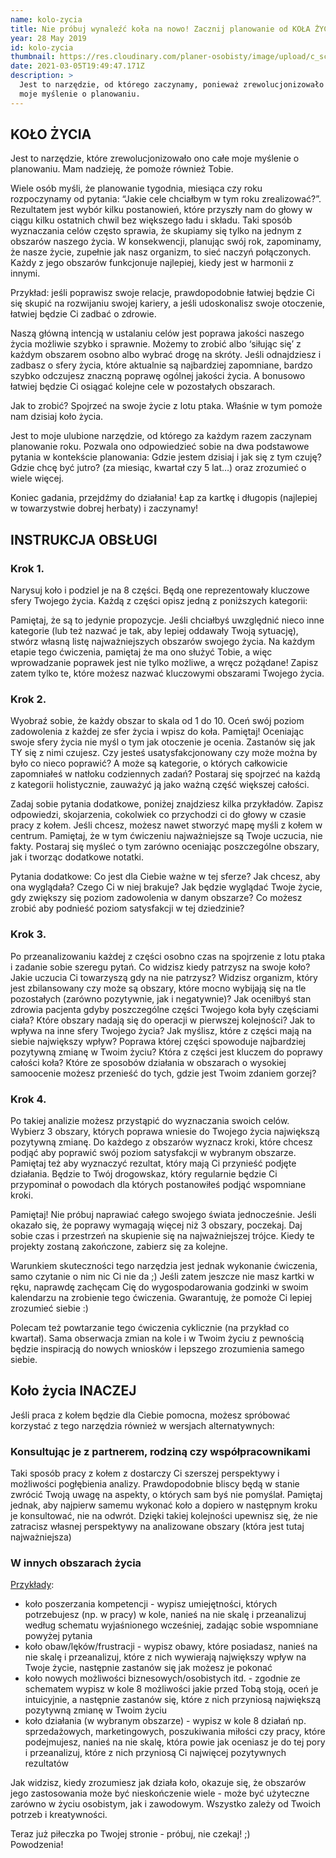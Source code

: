 ```yaml
---
name: kolo-zycia
title: Nie próbuj wynaleźć koła na nowo! Zacznij planowanie od KOŁA ŻYCIA
year: 28 May 2019
id: kolo-zycia
thumbnail: https://res.cloudinary.com/planer-osobisty/image/upload/c_scale,f_auto,q_auto,w_1400/v1619425142/Grafika_do_tekst%C3%B3w_na_bloga_8_qn05ma.png
date: 2021-03-05T19:49:47.171Z
description: >
  Jest to narzędzie, od którego zaczynamy, ponieważ zrewolucjonizowało ono całe
  moje myślenie o planowaniu.
---
```

## KOŁO ŻYCIA

Jest to narzędzie, które zrewolucjonizowało ono całe moje myślenie o planowaniu. Mam nadzieję, że pomoże również Tobie. 

Wiele osób myśli, że planowanie tygodnia, miesiąca czy roku rozpoczynamy od pytania: “Jakie cele chciałbym w tym roku zrealizować?”. Rezultatem jest wybór kilku postanowień, które przyszły nam do głowy w ciągu kilku ostatnich chwil bez większego ładu i składu. Taki sposób wyznaczania celów często sprawia, że skupiamy się tylko na jednym z obszarów naszego życia. W konsekwencji, planując swój rok, zapominamy, że nasze życie, zupełnie jak nasz organizm, to sieć naczyń połączonych. Każdy z jego obszarów funkcjonuje najlepiej, kiedy jest w harmonii z innymi. 

Przykład: jeśli poprawisz swoje relacje, prawdopodobnie łatwiej będzie Ci się skupić na rozwijaniu swojej kariery, a jeśli udoskonalisz swoje otoczenie, łatwiej będzie Ci zadbać o zdrowie. 

Naszą główną intencją w ustalaniu celów jest poprawa jakości naszego życia możliwie szybko i sprawnie. Możemy to zrobić albo ‘siłując się’ z każdym obszarem osobno albo wybrać drogę na skróty. Jeśli odnajdziesz i zadbasz o sfery życia, które aktualnie są najbardziej zapomniane, bardzo szybko odczujesz znaczną poprawę ogólnej jakości życia. A bonusowo łatwiej będzie Ci osiągać kolejne cele w pozostałych obszarach. 

Jak to zrobić? Spojrzeć na swoje życie z lotu ptaka. Właśnie w tym pomoże nam dzisiaj koło życia.

Jest to moje ulubione narzędzie, od którego za każdym razem zaczynam planowanie roku. Pozwala ono odpowiedzieć sobie na dwa podstawowe pytania w kontekście planowania:
Gdzie jestem dzisiaj i jak się z tym czuję?
Gdzie chcę być jutro? (za miesiąc, kwartał czy 5 lat…)
oraz zrozumieć o wiele więcej. 

Koniec gadania, przejdźmy do działania!
Łap za kartkę i długopis (najlepiej w towarzystwie dobrej herbaty) i zaczynamy!

## INSTRUKCJA OBSŁUGI

### Krok 1. 
Narysuj koło i podziel je na 8 części. Będą one reprezentowały kluczowe sfery Twojego życia. Każdą z części opisz jedną z poniższych kategorii:



Pamiętaj, że są to jedynie propozycje. Jeśli chciałbyś uwzględnić nieco inne kategorie (lub też nazwać je tak, aby lepiej oddawały Twoją sytuację), stwórz własną listę najważniejszych obszarów swojego życia. Na każdym etapie tego ćwiczenia, pamiętaj że ma ono służyć Tobie, a więc wprowadzanie poprawek jest nie tylko możliwe, a wręcz pożądane! Zapisz zatem tylko te, które możesz nazwać kluczowymi obszarami Twojego życia.


### Krok 2. 
Wyobraź sobie, że każdy obszar to skala od 1 do 10. Oceń swój poziom zadowolenia z każdej ze sfer życia i wpisz do koła. 
Pamiętaj! Oceniając swoje sfery życia nie myśl o tym jak otoczenie je ocenia. Zastanów się jak TY się z nimi czujesz. Czy jesteś usatysfakcjonowany czy może można by było co nieco poprawić? A może są kategorie, o których całkowicie zapomniałeś w natłoku codziennych zadań? 
Postaraj się spojrzeć na każdą z kategorii holistycznie, zauważyć ją jako ważną część większej całości. 

Zadaj sobie pytania dodatkowe, poniżej znajdziesz kilka przykładów. Zapisz odpowiedzi, skojarzenia, cokolwiek co przychodzi ci do głowy w czasie pracy z kołem. Jeśli chcesz, możesz nawet stworzyć mapę myśli z kołem w centrum. Pamiętaj, że w tym ćwiczeniu najważniejsze są Twoje uczucia, nie fakty. Postaraj się myśleć o tym zarówno oceniając poszczególne obszary, jak i tworząc dodatkowe notatki.

Pytania dodatkowe:
Co jest dla Ciebie ważne w tej sferze? Jak chcesz, aby ona wyglądała? Czego Ci w niej brakuje?
Jak będzie wyglądać Twoje życie, gdy zwiększy się poziom zadowolenia w danym obszarze?
Co możesz zrobić aby podnieść poziom satysfakcji w tej dziedzinie?

### Krok 3. 
Po przeanalizowaniu każdej z części osobno czas na spojrzenie z lotu ptaka i zadanie sobie szeregu pytań. 
Co widzisz kiedy patrzysz na swoje koło? Jakie uczucia Ci towarzyszą gdy na nie patrzysz? 
Widzisz organizm, który jest zbilansowany czy może są obszary, które mocno wybijają się na tle pozostałych (zarówno pozytywnie, jak i negatywnie)? Jak oceniłbyś stan zdrowia pacjenta gdyby poszczególne części Twojego koła były częściami ciała? Które obszary nadają się do operacji w pierwszej kolejności? Jak to wpływa na inne sfery Twojego życia? 
Jak myślisz, które z części mają na siebie największy wpływ? Poprawa której części spowoduje najbardziej pozytywną zmianę w Twoim życiu? Która z części jest kluczem do poprawy całości koła?
Które ze sposobów działania w obszarach o wysokiej samoocenie możesz przenieść do tych, gdzie jest Twoim zdaniem gorzej?

### Krok 4.
Po takiej analizie możesz przystąpić do wyznaczania swoich celów. Wybierz 3 obszary, których poprawa wniesie do Twojego życia największą pozytywną zmianę. Do każdego z obszarów wyznacz kroki, które chcesz podjąć aby poprawić swój poziom satysfakcji w wybranym obszarze. Pamiętaj też aby wyznaczyć rezultat, który mają Ci przynieść podjęte działania. Będzie to Twój drogowskaz, który regularnie będzie Ci przypominał o powodach dla których postanowiłeś podjąć wspomniane kroki.

Pamiętaj! Nie próbuj naprawiać całego swojego świata jednocześnie. Jeśli okazało się, że poprawy wymagają więcej niż 3 obszary, poczekaj. Daj sobie czas i przestrzeń na skupienie się na najważniejszej trójce. Kiedy te projekty zostaną zakończone, zabierz się za kolejne. 

Warunkiem skuteczności tego narzędzia jest jednak wykonanie ćwiczenia, samo czytanie o nim nic Ci nie da ;) 
Jeśli zatem jeszcze nie masz kartki w ręku, naprawdę zachęcam Cię do wygospodarowania godzinki w swoim kalendarzu na zrobienie tego ćwiczenia. Gwarantuję, że pomoże Ci lepiej zrozumieć siebie :)

Polecam też powtarzanie tego ćwiczenia cyklicznie (na przykład co kwartał). Sama obserwacja zmian na kole i w Twoim życiu z pewnością będzie inspiracją do nowych wniosków i lepszego zrozumienia samego siebie.

## Koło życia INACZEJ

Jeśli praca z kołem będzie dla Ciebie pomocna, możesz spróbować korzystać z tego narzędzia również w wersjach alternatywnych:

### Konsultując je z partnerem, rodziną czy współpracownikami
Taki sposób pracy z kołem z dostarczy Ci szerszej perspektywy i możliwości pogłębienia analizy. Prawdopodobnie bliscy będą w stanie zwrócić Twoją uwagę na aspekty, o których sam byś nie pomyślał. Pamiętaj jednak, aby najpierw samemu wykonać koło a dopiero w następnym kroku je konsultować, nie na odwrót. Dzięki takiej kolejności upewnisz się, że nie zatracisz własnej perspektywy na analizowane obszary (która jest tutaj najważniejsza)

### W innych obszarach życia<br>
<ins>Przykłady</ins>:
* koło poszerzania kompetencji - wypisz umiejętności, których potrzebujesz (np. w pracy) w kole, nanieś na nie skalę i przeanalizuj według schematu wyjaśnionego wcześniej, zadając sobie wspomniane powyżej pytania
* koło obaw/lęków/frustracji - wypisz obawy, które posiadasz, nanieś na nie skalę i przeanalizuj, które z nich wywierają największy wpływ na Twoje życie, następnie zastanów się jak możesz je pokonać
* koło nowych możliwości biznesowych/osobistych itd. - zgodnie ze schematem wypisz w kole 8 możliwości jakie przed Tobą stoją, oceń je intuicyjnie, a następnie zastanów się, które z nich przyniosą największą pozytywną zmianę w Twoim życiu
* koło działania (w wybranym obszarze) - wypisz w kole 8 działań np. sprzedażowych, marketingowych, poszukiwania miłości czy pracy, które podejmujesz, nanieś na nie skalę, która powie jak oceniasz je do tej pory i przeanalizuj, które z nich przyniosą Ci najwięcej pozytywnych rezultatów

Jak widzisz, kiedy zrozumiesz jak działa koło, okazuje się, że obszarów jego zastosowania może być nieskończenie wiele - może być użyteczne zarówno w życiu osobistym, jak i zawodowym. Wszystko zależy od Twoich potrzeb i kreatywności. 

Teraz już piłeczka po Twojej stronie - próbuj, nie czekaj! ;)<br>
Powodzenia!

